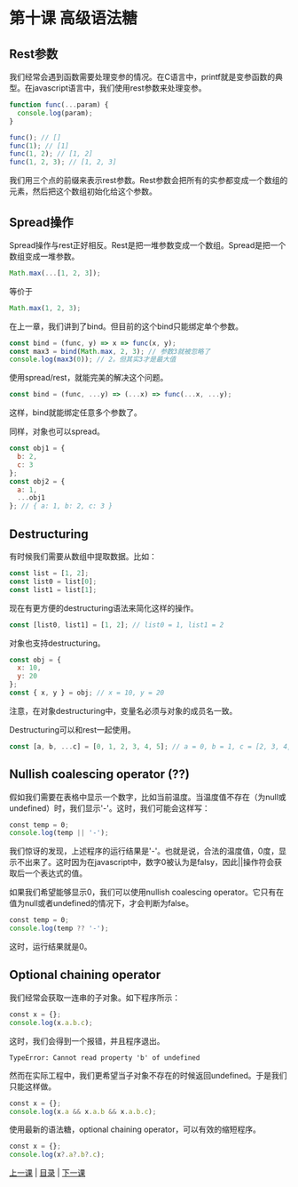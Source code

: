 # 第十课 高级语法糖
## Rest参数
我们经常会遇到函数需要处理变参的情况。在C语言中，printf就是变参函数的典型。在javascript语言中，我们使用rest参数来处理变参。
```javascript
function func(...param) {
  console.log(param);
}

func(); // []
func(1); // [1]
func(1, 2); // [1, 2]
func(1, 2, 3); // [1, 2, 3]
```
我们用三个点的前缀来表示rest参数。Rest参数会把所有的实参都变成一个数组的元素，然后把这个数组初始化给这个参数。

## Spread操作
Spread操作与rest正好相反。Rest是把一堆参数变成一个数组。Spread是把一个数组变成一堆参数。
```javascript
Math.max(...[1, 2, 3]);
```
等价于
```javascript
Math.max(1, 2, 3);
```
在上一章，我们讲到了bind。但目前的这个bind只能绑定单个参数。
```javascript
const bind = (func, y) => x => func(x, y);
const max3 = bind(Math.max, 2, 3); // 参数3就被忽略了
console.log(max3(0)); // 2。但其实3才是最大值
```
使用spread/rest，就能完美的解决这个问题。
```javascript
const bind = (func, ...y) => (...x) => func(...x, ...y);
```
这样，bind就能绑定任意多个参数了。

同样，对象也可以spread。
```javascript
const obj1 = {
  b: 2,
  c: 3
};
const obj2 = {
  a: 1,
  ...obj1
}; // { a: 1, b: 2, c: 3 }
```
## Destructuring
有时候我们需要从数组中提取数据。比如：
```javascript
const list = [1, 2];
const list0 = list[0];
const list1 = list[1];
```
现在有更方便的destructuring语法来简化这样的操作。
```javascript
const [list0, list1] = [1, 2]; // list0 = 1, list1 = 2
```
对象也支持destructuring。
```javascript
const obj = {
  x: 10,
  y: 20
};
const { x, y } = obj; // x = 10, y = 20
```
注意，在对象destructuring中，变量名必须与对象的成员名一致。

Destructuring可以和rest一起使用。
```javascript
const [a, b, ...c] = [0, 1, 2, 3, 4, 5]; // a = 0, b = 1, c = [2, 3, 4, 5]
```

## Nullish coalescing operator (??)
假如我们需要在表格中显示一个数字，比如当前温度。当温度值不存在（为null或undefined）时，我们显示'-'。这时，我们可能会这样写：
```javascript
const temp = 0;
console.log(temp || '-');
```
我们惊讶的发现，上述程序的运行结果是'-'。也就是说，合法的温度值，0度，显示不出来了。这时因为在javascript中，数字0被认为是falsy，因此||操作符会获取后一个表达式的值。

如果我们希望能够显示0，我们可以使用nullish coalescing operator。它只有在值为null或者undefined的情况下，才会判断为false。
```javascript
const temp = 0;
console.log(temp ?? '-');
```
这时，运行结果就是0。

## Optional chaining operator
我们经常会获取一连串的子对象。如下程序所示：
```javascript
const x = {};
console.log(x.a.b.c);
```
这时，我们会得到一个报错，并且程序退出。
```
TypeError: Cannot read property 'b' of undefined
```
然而在实际工程中，我们更希望当子对象不存在的时候返回undefined。于是我们只能这样做。
```javascript
const x = {};
console.log(x.a && x.a.b && x.a.b.c);
```
使用最新的语法糖，optional chaining operator，可以有效的缩短程序。
```javascript
const x = {};
console.log(x?.a?.b?.c);
```

[上一课](lesson9.md) &#124; [目录](README.md) &#124; [下一课](lesson11.md)
